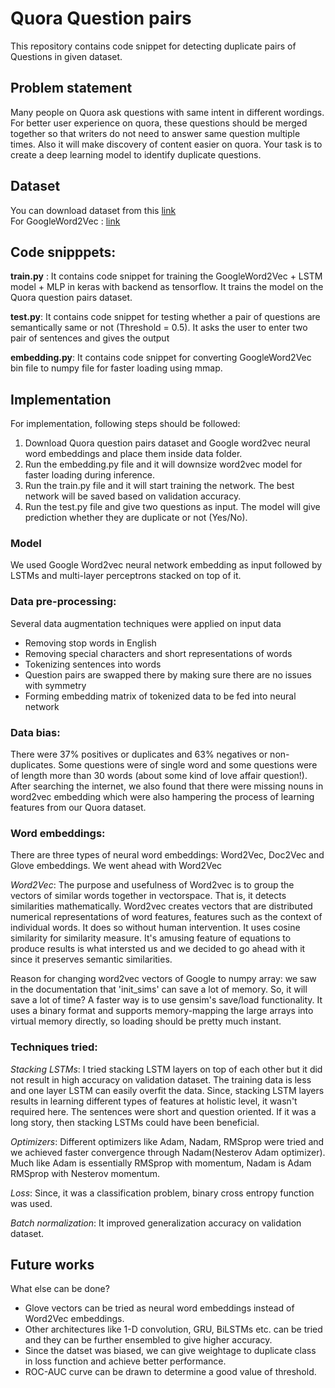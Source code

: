 # Quora Question pairs
This repository contains code snippet for detecting duplicate pairs of Questions in given dataset.

## Problem statement
Many people on Quora ask questions with same intent in different wordings. For better user experience on quora, these questions should be merged together so that writers do not need to answer same question multiple times. Also it will make discovery of content easier on quora. Your task is to create a deep learning model to identify duplicate questions.

## Dataset
You can download dataset from this
[link](https://s3-us-west-2.amazonaws.com/nanonets/datasets/quora-task/train.csv) <br>
For GoogleWord2Vec : [link](https://drive.google.com/file/d/0B7XkCwpI5KDYNlNUTTlSS21pQmM/edit) <br>


## Code snipppets:
**train.py** : It contains code snippet for training the GoogleWord2Vec + LSTM model + MLP in keras with backend as tensorflow. It trains the model on the Quora question pairs dataset.

**test.py**: It contains code snippet for testing whether a pair of questions are semantically same or not (Threshold = 0.5). It asks the user to enter two pair of sentences and gives the output

**embedding.py**: It contains code snippet for converting GoogleWord2Vec bin file to numpy file for faster loading using mmap.


## Implementation
For implementation, following steps should be followed:
1. Download Quora question pairs dataset and Google word2vec neural word embeddings and place them inside data folder.
2. Run the embedding.py file and it will downsize word2vec model for faster loading during inference.
3. Run the train.py file and it will start training the network. The best network will be saved based on validation accuracy.
4. Run the test.py file and give two questions as input. The model will give prediction whether they are duplicate or not (Yes/No).

### Model
We used Google Word2vec neural network embedding as input followed by LSTMs and multi-layer perceptrons stacked on top of it.

### Data pre-processing:
Several data augmentation techniques were applied on input data
- Removing stop words in English
- Removing special characters and short representations of words
- Tokenizing sentences into words
- Question pairs are swapped there by making sure there are no issues with symmetry
- Forming embedding matrix of tokenized data to be fed into neural network

### Data bias:
There were 37% positives or duplicates and 63% negatives or non-duplicates. Some questions were of single word and some questions were of length more than 30 words (about some kind of love affair question!).  After searching the internet, we also found that there were missing nouns in word2vec embedding which were also hampering the process of learning features from our Quora dataset.

### Word embeddings:
There are three types of neural word embeddings: Word2Vec, Doc2Vec and Glove embeddings. We went ahead with Word2Vec

_Word2Vec_: The purpose and usefulness of Word2vec is to group the vectors of similar words together in vectorspace. That is, it detects similarities mathematically. Word2vec creates vectors that are distributed numerical representations of word features, features such as the context of individual words. It does so without human intervention. It uses cosine similarity for similarity measure. It's amusing feature of equations to produce results is what intersted us and we decided to go ahead with it since it preserves semantic similarities.

Reason for changing word2vec vectors of Google to numpy array: we saw in the documentation that 'init_sims' can save a lot of memory. So, it will save a lot of time?
A faster way is to use gensim's save/load functionality. It uses a binary format and supports memory-mapping the large arrays into virtual memory directly, so loading should be pretty much instant.

### Techniques tried:
_Stacking LSTMs_: I tried stacking LSTM layers on top of each other but it did not result in high accuracy on validation dataset. The training data is less and one layer LSTM can easily overfit the data. Since, stacking LSTM layers results in learning different types of features at holistic level, it wasn't required here. The sentences were short and question oriented. If it was a long story, then stacking LSTMs could have been beneficial.

_Optimizers_: Different optimizers like Adam, Nadam, RMSprop were tried and we achieved faster convergence through Nadam(Nesterov Adam optimizer). Much like Adam is essentially RMSprop with momentum, Nadam is Adam RMSprop with Nesterov momentum.

_Loss_: Since, it was a classification problem, binary cross entropy function was used.

_Batch normalization_: It improved generalization accuracy on validation dataset.


## Future works
What else can be done? 
- Glove vectors can be tried as neural word embeddings instead of Word2Vec embeddings.
- Other architectures like 1-D convolution, GRU, BiLSTMs etc. can be tried and they can be further ensembled to give higher accuracy.
- Since the datset was biased, we can give weightage to duplicate class in loss function and achieve better performance.
- ROC-AUC curve can be drawn to determine a good value of threshold.
